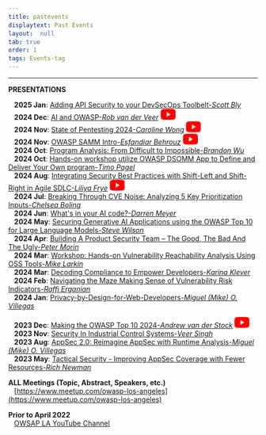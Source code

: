 ```yaml
---
title: pastevents
displaytext: Past Events
layout:  null
tab: true
order: 1
tags: Events-tag
---
```

<hr>

**PRESENTATIONS** <br>

&nbsp;&nbsp; **2025 Jan**: [Adding API Security to your DevSecOps Toolbelt-*Scott Bly*](assets/prez/OWASPLA_prez_2025_01.pdf) <br>
&nbsp;&nbsp; **2024 Dec**: [AI and OWASP-*Rob van der Veer*](assets/prez/OWASPLA_prez_2024_12.pdf) <a href="https://youtu.be/VhlF0Gpc9Ts"> <img src="assets/images/YouTube_Icon_30x22.png" alt="YouTube"/></a>  <br>
&nbsp;&nbsp; **2024 Nov**: [State of Pentesting 2024-*Caroline Wong*](assets/prez/OWASPLA_prez_2024_11.pdf) <a href="https://youtu.be/wixNN9iQd3g?t=1167"><img src="assets/images/YouTube_Icon_30x22.png" alt="YouTube"/></a>  <br>
&nbsp;&nbsp; **2024 Nov**: [OWASP SAMM Intro-*Esfandiar Behrouz*](assets/prez/OWASPLA_prez_2024_11-1.pdf) <a href="https://youtu.be/wixNN9iQd3g"><img src="assets/images/YouTube_Icon_30x22.png" alt="YouTube"/></a>  <br>
&nbsp;&nbsp; **2024 Oct**: [Program Analysis: From Difficult to Impossible-*Brandon Wu*](assets/prez/OWASPLA_prez_2024_10.pdf) <br>
&nbsp;&nbsp; **2024 Oct**: [Hands-on workshop utilize OWASP DSOMM App to Define and Deliver Your Own program-*Timo Pagel*](assets/prez/OWASPLA_prez_2024_10-1.pdf) <br>
&nbsp;&nbsp; **2024 Aug**: [Integrating Security Best Practices with Shift-Left and Shift-Right in Agile SDLC-*Liliya Frye*](assets/prez/OWASPLA_prez_2024_08.pdf) <a href="https://www.youtube.com/watch?v=uRHVpOovZ0Y"><img src="assets/images/YouTube_Icon_30x22.png" alt="YouTube"/></a> <br>
&nbsp;&nbsp; **2024 Jul**: [Breaking Through CVE Noise: Analyzing 5 Key Prioritization Inputs-*Chelsea Boling*](assets/prez/OWASPLA_prez_2024_07.pdf) <br>
&nbsp;&nbsp; **2024 Jun**: [What's in your AI code?-*Darren Meyer*](assets/prez/OWASPLA_prez_2024_06.pdf) <br>
&nbsp;&nbsp; **2024 May**: [ Securing Generative AI Applications using the OWASP Top 10 for Large Language Models-*Steve Wilson*](assets/prez/OWASPLA_prez_2024_05.pdf) <br>
&nbsp;&nbsp; **2024 Apr**: [Building A Product Security Team – The Good, The Bad And The Ugly-*Peter Morin*](assets/prez/Not_Yet_Received_a_Copy.pdf) <br>
&nbsp;&nbsp; **2024 Mar**: [Workshop: Hands-on Vulnerability Reachability Analysis Using OSS Tools-*Mike Larkin*](assets/prez/OWASPLA_prez_2024_03-1.pdf) <br>
&nbsp;&nbsp; **2024 Mar**: [Decoding Compliance to Empower Developers-*Karina Klever*](assets/prez/OWASPLA_prez_2024_03.pdf) <br>
&nbsp;&nbsp; **2024 Feb**: [Navigating the Maze  Making Sense of Vulnerability Risk Indicators-*Raffi Erganian*](assets/prez/OWASPLA_prez_2024_02.pdf) <br>
&nbsp;&nbsp; **2024 Jan**: [Privacy-by-Design-for-Web-Developers-*Miguel (Mike) O. Villegas*](assets/prez/OWASPLA_prez_2024_01.pdf) <br>

&nbsp;&nbsp; **2023 Dec**: [Making the OWASP Top 10 2024-*Andrew van der Stock*](https://youtu.be/K1DKMD2vSPs)  <a href="https://www.youtube.com/watch?v=K1DKMD2vSPs"><img src="assets/images/YouTube_Icon_30x22.png" alt="YouTube"/></a>  <br>
&nbsp;&nbsp; **2023 Nov**: [Security In Industrial Control Systems-*Veer Singh*](assets/prez/OWASPLA_prez_2023_11-1.pdf) <br>
&nbsp;&nbsp; **2023 Aug**: [AppSec 2.0: Reimagine AppSec with Runtime Analysis-*Miguel (Mike) O. Villegas*](assets/prez/OWASPLA_prez_2023_06.pdf) <br>
&nbsp;&nbsp; **2023 May**: [Tactical Security - Improving AppSec Coverage with Fewer Resources-*Rich Newman*](assets/prez/OWASPLA_prez_2023_05.pdf) <br>

**ALL Meetings (Topic, Abstract, Speakers, etc.)** <br>
&nbsp;&nbsp; [https://www.meetup.com/owasp-los-angeles](https://www.meetup.com/owasp-los-angeles) <br>

**Prior to April 2022** <br>
&nbsp;&nbsp; [OWSAP LA YouTube Channel](https://www.youtube.com/OWASPLosAngeles)


